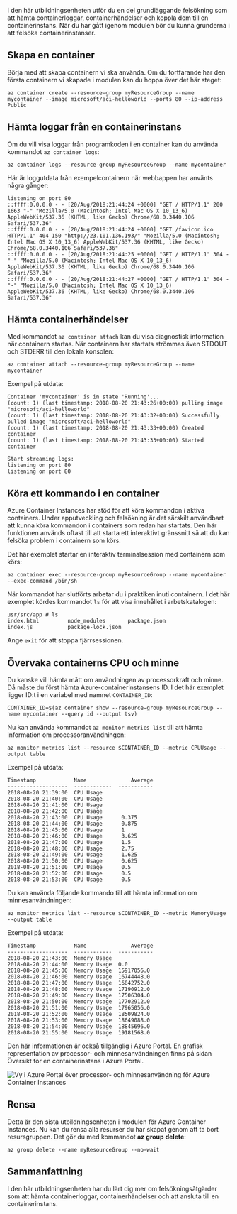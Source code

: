 I den här utbildningsenheten utför du en del grundläggande felsökning som att hämta containerloggar, containerhändelser och koppla dem till en containerinstans. När du har gått igenom modulen bör du kunna grunderna i att felsöka containerinstanser.

## <a name="create-a-container"></a>Skapa en container

Börja med att skapa containern vi ska använda. Om du fortfarande har den första containern vi skapade i modulen kan du hoppa över det här steget:

```azurecli
az container create --resource-group myResourceGroup --name mycontainer --image microsoft/aci-helloworld --ports 80 --ip-address Public
```

## <a name="get-logs-from-a-container-instance"></a>Hämta loggar från en containerinstans

Om du vill visa loggar från programkoden i en container kan du använda kommandot `az container logs`:

```azazurecli
az container logs --resource-group myResourceGroup --name mycontainer
```

Här är loggutdata från exempelcontainern när webbappen har använts några gånger:

```output
listening on port 80
::ffff:0.0.0.0 - - [20/Aug/2018:21:44:24 +0000] "GET / HTTP/1.1" 200 1663 "-" "Mozilla/5.0 (Macintosh; Intel Mac OS X 10_13_6) AppleWebKit/537.36 (KHTML, like Gecko) Chrome/68.0.3440.106 Safari/537.36"
::ffff:0.0.0.0 - - [20/Aug/2018:21:44:24 +0000] "GET /favicon.ico HTTP/1.1" 404 150 "http://23.101.136.193/" "Mozilla/5.0 (Macintosh; Intel Mac OS X 10_13_6) AppleWebKit/537.36 (KHTML, like Gecko) Chrome/68.0.3440.106 Safari/537.36"
::ffff:0.0.0.0 - - [20/Aug/2018:21:44:25 +0000] "GET / HTTP/1.1" 304 - "-" "Mozilla/5.0 (Macintosh; Intel Mac OS X 10_13_6) AppleWebKit/537.36 (KHTML, like Gecko) Chrome/68.0.3440.106 Safari/537.36"
::ffff:0.0.0.0 - - [20/Aug/2018:21:44:27 +0000] "GET / HTTP/1.1" 304 - "-" "Mozilla/5.0 (Macintosh; Intel Mac OS X 10_13_6) AppleWebKit/537.36 (KHTML, like Gecko) Chrome/68.0.3440.106 Safari/537.36"
```

## <a name="get-container-events"></a>Hämta containerhändelser

Med kommandot `az container attach` kan du visa diagnostisk information när containern startas. När containern har startats strömmas även STDOUT och STDERR till den lokala konsolen:

```azazurecli
az container attach --resource-group myResourceGroup --name mycontainer
```

Exempel på utdata:


```output
Container 'mycontainer' is in state 'Running'...
(count: 1) (last timestamp: 2018-08-20 21:43:26+00:00) pulling image "microsoft/aci-helloworld"
(count: 1) (last timestamp: 2018-08-20 21:43:32+00:00) Successfully pulled image "microsoft/aci-helloworld"
(count: 1) (last timestamp: 2018-08-20 21:43:33+00:00) Created container
(count: 1) (last timestamp: 2018-08-20 21:43:33+00:00) Started container

Start streaming logs:
listening on port 80
listening on port 80
```

## <a name="execute-a-command-in-a-container"></a>Köra ett kommando i en container

Azure Container Instances har stöd för att köra kommandon i aktiva containers. Under apputveckling och felsökning är det särskilt användbart att kunna köra kommandon i containers som redan har startats. Den här funktionen används oftast till att starta ett interaktivt gränssnitt så att du kan felsöka problem i containern som körs.

Det här exemplet startar en interaktiv terminalsession med containern som körs:

```azurecli
az container exec --resource-group myResourceGroup --name mycontainer --exec-command /bin/sh
```

När kommandot har slutförts arbetar du i praktiken inuti containern. I det här exemplet kördes kommandot `ls` för att visa innehållet i arbetskatalogen:

```output
usr/src/app # ls
index.html         node_modules       package.json
index.js           package-lock.json
```

Ange `exit` för att stoppa fjärrsessionen.

## <a name="monitor-container-cpu-and-memory"></a>Övervaka containerns CPU och minne

Du kanske vill hämta mått om användningen av processorkraft och minne. Då måste du först hämta Azure-containerinstansens ID. I det här exemplet ligger ID:t i en variabel med namnet `CONTAINER_ID`:

```azurecli
CONTAINER_ID=$(az container show --resource-group myResourceGroup --name mycontainer --query id --output tsv)
```

Nu kan använda kommandot `az monitor metrics list` till att hämta information om processoranvändningen:

```azurecli
az monitor metrics list --resource $CONTAINER_ID --metric CPUUsage --output table
```

Exempel på utdata:

```output
Timestamp            Name              Average
-------------------  ------------  -----------
2018-08-20 21:39:00  CPU Usage
2018-08-20 21:40:00  CPU Usage
2018-08-20 21:41:00  CPU Usage
2018-08-20 21:42:00  CPU Usage
2018-08-20 21:43:00  CPU Usage      0.375
2018-08-20 21:44:00  CPU Usage      0.875
2018-08-20 21:45:00  CPU Usage      1
2018-08-20 21:46:00  CPU Usage      3.625
2018-08-20 21:47:00  CPU Usage      1.5
2018-08-20 21:48:00  CPU Usage      2.75
2018-08-20 21:49:00  CPU Usage      1.625
2018-08-20 21:50:00  CPU Usage      0.625
2018-08-20 21:51:00  CPU Usage      0.5
2018-08-20 21:52:00  CPU Usage      0.5
2018-08-20 21:53:00  CPU Usage      0.5
```

Du kan använda följande kommando till att hämta information om minnesanvändningen:

```azurecli
az monitor metrics list --resource $CONTAINER_ID --metric MemoryUsage --output table
```

Exempel på utdata:

```output
Timestamp            Name              Average
-------------------  ------------  -----------
2018-08-20 21:43:00  Memory Usage
2018-08-20 21:44:00  Memory Usage  0.0
2018-08-20 21:45:00  Memory Usage  15917056.0
2018-08-20 21:46:00  Memory Usage  16744448.0
2018-08-20 21:47:00  Memory Usage  16842752.0
2018-08-20 21:48:00  Memory Usage  17190912.0
2018-08-20 21:49:00  Memory Usage  17506304.0
2018-08-20 21:50:00  Memory Usage  17702912.0
2018-08-20 21:51:00  Memory Usage  17965056.0
2018-08-20 21:52:00  Memory Usage  18509824.0
2018-08-20 21:53:00  Memory Usage  18649088.0
2018-08-20 21:54:00  Memory Usage  18845696.0
2018-08-20 21:55:00  Memory Usage  19181568.0
```

Den här informationen är också tillgänglig i Azure Portal. En grafisk representation av processor- och minnesanvändningen finns på sidan Översikt för en containerinstans i Azure Portal.

![Vy i Azure Portal över processor- och minnesanvändning för Azure Container Instances](../media-draft/cpu-memory.png)

## <a name="clean-up"></a>Rensa
<!---TODO: Update for sandbox?--->

Detta är den sista utbildningsenheten i modulen för Azure Container Instances. Nu kan du rensa alla resurser du har skapat genom att ta bort resursgruppen. Det gör du med kommandot **az group delete**:

```azurecli
az group delete --name myResourceGroup --no-wait
```

## <a name="summary"></a>Sammanfattning

I den här utbildningsenheten har du lärt dig mer om felsökningsåtgärder som att hämta containerloggar, containerhändelser och att ansluta till en containerinstans.